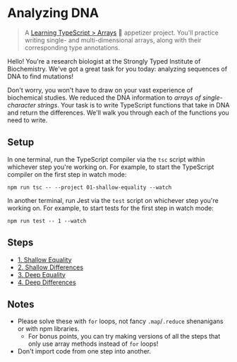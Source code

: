 # Analyzing DNA

> A [Learning TypeScript > Arrays](https://learning-typescript.com/arrays) 🥗 appetizer project.
> You'll practice writing single- and multi-dimensional arrays, along with their corresponding type annotations.

Hello!
You're a research biologist at the Strongly Typed Institute of Biochemistry.
We've got a great task for you today: analyzing sequences of DNA to find mutations!

Don't worry, you won't have to draw on your vast experience of biochemical studies.
We reduced the DNA information to _arrays of single-character strings_.
Your task is to write TypeScript functions that take in DNA and return the differences.
We'll walk you through each of the functions you need to write.

## Setup

In one terminal, run the TypeScript compiler via the `tsc` script within whichever step you're working on.
For example, to start the TypeScript compiler on the first step in watch mode:

```shell
npm run tsc -- --project 01-shallow-equality --watch
```

In another terminal, run Jest via the `test` script on whichever step you're working on.
For example, to start tests for the first step in watch mode:

```shell
npm run test -- 1 --watch
```

## Steps

- [1. Shallow Equality](./01-shallow-equality)
- [2. Shallow Differences](./02-shallow-differences)
- [3. Deep Equality](./03-deep-equality)
- [4. Deep Differences](./04-deep-differences)

## Notes

- Please solve these with `for` loops, not fancy `.map`/`.reduce` shenanigans or with npm libraries.
  - For bonus points, you can try making versions of all the steps that only use array methods instead of `for` loops!
- Don't import code from one step into another.
